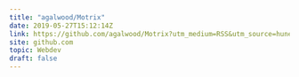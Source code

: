 ```yaml
---
title: "agalwood/Motrix"
date: 2019-05-27T15:12:14Z
link: https://github.com/agalwood/Motrix?utm_medium=RSS&utm_source=hune
site: github.com
topic: Webdev
draft: false
---
```

